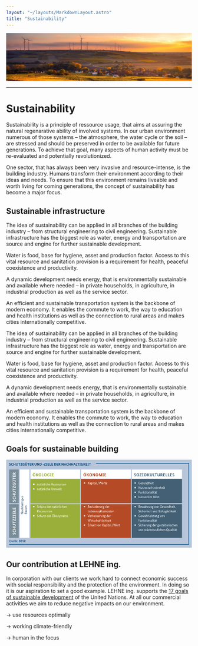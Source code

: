 ```yaml
---
layout: "~/layouts/MarkdownLayout.astro"
title: "Sustainability"
---
```


![banner](../nachhaltigkeit/banner.jpg)

---

# Sustainability

Sustainability is a principle of ressource usage, that aims at
assuring the natural regenarative ability of involved systems. In our
urban environment numerous of those systems – the atmosphere, the water
cycle or the soil – are stressed and should be preserved in order to be
available for future generations. To achieve that goal, many aspects of
human activity must be re-evaluated and potentially revolutionized.

One sector, that has always been very invasive and resource-intense,
is the building industry. Humans transform their environment according
to their ideas and needs. To ensure that this environment remains
liveable and worth living for coming generations, the concept of
sustainability has become a major focus.

## Sustainable infrastructure

The idea of sustainability can be applied in all branches of the
building industry – from structural engineering to civil engineering.
Sustainable infrastructure has the biggest role as water, energy and
transportation are source and engine for further sustainable
development.

Water
is food, base for hygiene, asset and production factor. Access to this
vital resource and sanitation provision is a requirement for health,
peaceful coexistence and productivity.

A dynamic development needs energy,
that is environmentally sustainable and available where needed – in
private households, in agriculture, in industrial production as well as
the service sector.

An efficient and sustainable transportation
system is the backbone of modern economy. It enables the commute to
work, the way to education and health institutions as well as the
connection to rural areas and makes cities internationally competitive.

The idea of sustainability can be applied in all branches of the
building industry – from structural engineering to civil engineering.
Sustainable infrastructure has the biggest role as water, energy and
transportation are source and engine for further sustainable
development.

Water
is food, base for hygiene, asset and production factor. Access to this
vital resource and sanitation provision is a requirement for health,
peaceful coexistence and productivity.

A dynamic development needs energy,
that is environmentally sustainable and available where needed – in
private households, in agriculture, in industrial production as well as
the service sector.

An efficient and sustainable transportation
system is the backbone of modern economy. It enables the commute to
work, the way to education and health institutions as well as the
connection to rural areas and makes cities internationally competitive.

## Goals for sustainable building

![banner](../nachhaltigkeit/leitfaden.png)

## Our contribution at LEHNE ing.

In corporation with our clients we work hard to connect economic
success with social responsibility and the protection of the
environment. In doing so it is our aspiration to set a good example.
LEHNE ing. supports the [17 goals of sustainable development](https://sdgs.un.org/goals) of the United Nations. At all our commercial activities we aim to reduce negative impacts on our environment.

→ use resources optimally

→ working climate-friendly

→ human in the focus
